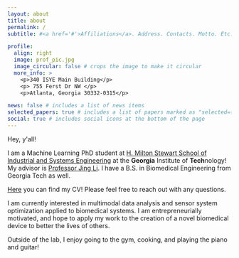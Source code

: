 ```yaml
---
layout: about
title: about
permalink: /
subtitle: #<a href='#'>Affiliations</a>. Address. Contacts. Motto. Etc.

profile:
  align: right
  image: prof_pic.jpg
  image_circular: false # crops the image to make it circular
  more_info: >
    <p>340 ISYE Main Building</p>
    <p> 755 Ferst Dr NW </p>
    <p>Atlanta, Georgia 30332-0315</p>

news: false # includes a list of news items
selected_papers: true # includes a list of papers marked as "selected={true}"
social: true # includes social icons at the bottom of the page
---
```


Hey, y'all!

I am a Machine Learning PhD student at [H. Milton Stewart School of Industrial and Systems Engineering](https://www.isye.gatech.edu/) at the <b>Georgia</b> Institute of <b>Tech</b>nology! My advisor is [Professor Jing Li](https://sites.gatech.edu/jing-li/). I have a B.S. in Biomedical Engineering from Georgia Tech as well. 

[Here](assets/pdf/Reinaldo_Mock_Resume.pdf) you can find my CV! Please feel free to reach out with any questions. 

I am currently interested in multimodal data analysis and sensor system optimization applied to biomedical systems. I am entrepreneurially motivated, and hope to apply my work to the creation of a novel biomedical device to better the lives of others. 

Outside of the lab, I enjoy going to the gym, cooking, and playing the piano and guitar!

